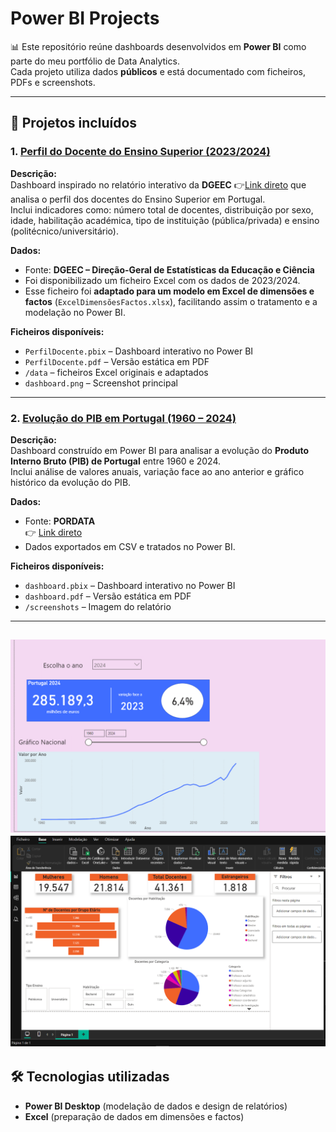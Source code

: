 # Power BI Projects

📊 Este repositório reúne dashboards desenvolvidos em **Power BI** como parte do meu portfólio de Data Analytics.  
Cada projeto utiliza dados **públicos** e está documentado com ficheiros, PDFs e screenshots.

---

## 🔹 Projetos incluídos

### 1. [Perfil do Docente do Ensino Superior (2023/2024)](perfil-docente-ensino-superior-pt)

**Descrição:**  
Dashboard inspirado no relatório interativo da **DGEEC** 👉[Link direto](https://app.powerbi.com/view?r=eyJrIjoiOTdhNzI3YjctYTM1ZC00NjUyLThkZGYtMjdjNDUzZTA3NjllIiwidCI6ImQ0MWIzMGNmLTgzMzEtNGJkNC05YTJkLTg3NGY1MmIwMDQxNSIsImMiOjh9) que analisa o perfil dos docentes do Ensino Superior em Portugal.  
Inclui indicadores como: número total de docentes, distribuição por sexo, idade, habilitação académica, tipo de instituição (pública/privada) e ensino (politécnico/universitário).  

**Dados:**  
- Fonte: **DGEEC – Direção-Geral de Estatísticas da Educação e Ciência**  
- Foi disponibilizado um ficheiro Excel com os dados de 2023/2024.  
- Esse ficheiro foi **adaptado para um modelo em Excel de dimensões e factos** (`ExcelDimensõesFactos.xlsx`), facilitando assim o tratamento e a modelação no Power BI.  

**Ficheiros disponíveis:**  
- `PerfilDocente.pbix` – Dashboard interativo no Power BI  
- `PerfilDocente.pdf` – Versão estática em PDF  
- `/data` – ficheiros Excel originais e adaptados  
- `dashboard.png` – Screenshot principal  

---

### 2. [Evolução do PIB em Portugal (1960 – 2024)](pib-portugal-1960-2024)

**Descrição:**  
Dashboard construído em Power BI para analisar a evolução do **Produto Interno Bruto (PIB) de Portugal** entre 1960 e 2024.  
Inclui análise de valores anuais, variação face ao ano anterior e gráfico histórico da evolução do PIB.  

**Dados:**  
- Fonte: **PORDATA**  
  👉 [Link direto](https://www.pordata.pt/pt/estatisticas/economia/crescimento-e-produtividade/produto-interno-bruto-pib)  
- Dados exportados em CSV e tratados no Power BI.  

**Ficheiros disponíveis:**  
- `dashboard.pbix` – Dashboard interativo no Power BI  
- `dashboard.pdf` – Versão estática em PDF  
- `/screenshots` – Imagem do relatório  

---
![Dashboard PIB](pib-portugal-1960-2024/screenshots/dashboard.png)
![Dashboard Docentes](perfil-docente-ensino-superior-pt/dashboard.png)
---

## 🛠️ Tecnologias utilizadas
- **Power BI Desktop** (modelação de dados e design de relatórios)  
- **Excel** (preparação de dados em dimensões e factos)  


